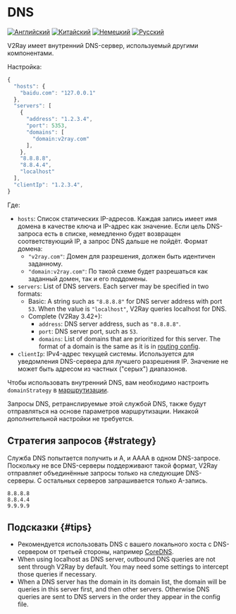# DNS

[![Английский](../resources/english.svg)](https://www.v2ray.com/en/configuration/dns.html) [![Китайский](../resources/chinese.svg)](https://www.v2ray.com/chapter_02/04_dns.html) [![Немецкий](../resources/german.svg)](https://www.v2ray.com/de/configuration/dns.html) [![Русский](../resources/russian.svg)](https://www.v2ray.com/ru/configuration/dns.html)

V2Ray имеет внутренний DNS-сервер, используемый другими компонентами.

Настройка:

```javascript
{
  "hosts": {
    "baidu.com": "127.0.0.1"
  },
  "servers": [
    {
      "address": "1.2.3.4",
      "port": 5353,
      "domains": [
        "domain:v2ray.com"
      ],
    },
    "8.8.8.8",
    "8.8.4.4",
    "localhost"
  ],
  "clientIp": "1.2.3.4",
}
```

Где:

* `hosts`: Список статических IP-адресов. Каждая запись имеет имя домена в качестве ключа и IP-адрес как значение. Если цель DNS-запроса есть в списке, немедленно будет возвращен соответствующий IP, а запрос DNS дальше не пойдёт. Формат домена: 
  * `"v2ray.com"`: Домен для разрешения, должен быть идентичен заданному.
  * `"domain:v2ray.com"`: По такой схеме будет разрешаться как заданный домен, так и его поддомены.
* `servers`: List of DNS servers. Each server may be specified in two formats: 
  * Basic: A string such as `"8.8.8.8"` for DNS server address with port `53`. When the value is `"localhost"`, V2Ray queries localhost for DNS.
  * Complete (V2Ray 3.42+): 
    * `address`: DNS server address, such as `"8.8.8.8"`.
    * `port`: DNS server port, such as `53`.
    * `domains`: List of domains that are prioritized for this server. The format of a domain is the same as it is in [routing config](routing.md).
* `clientIp`: IPv4-адрес текущей системы. Используется для уведомления DNS-сервера для лучшего разрешения IP. Значение не может быть адресом из частных ("серых") диапазонов.

Чтобы использовать внутренний DNS, вам необходимо настроить `domainStrategy` в [маршрутизации](routing.md).

Запросы DNS, ретранслируемые этой службой DNS, также будут отправляться на основе параметров маршрутизации. Никакой дополнительной настройки не требуется.

## Стратегия запросов {#strategy}

Служба DNS попытается получить и A, и AAAA в одном DNS-запросе. Поскольку не все DNS-серверы поддерживают такой формат, V2Ray отправляет объединённые запросы только на следующие DNS-серверы. С остальных серверов запрашивается только A-запись.

```text
8.8.8.8
8.8.4.4
9.9.9.9
```

## Подсказки {#tips}

* Рекомендуется использовать DNS с вашего локального хоста с DNS-сервером от третьей стороны, например [CoreDNS](https://coredns.io/).
* When using localhost as DNS server, outbound DNS queries are not sent through V2Ray by default. You may need some settings to intercept those queries if necessary.
* When a DNS server has the domain in its domain list, the domain will be queries in this server first, and then other servers. Otherwise DNS queries are sent to DNS servers in the order they appear in the config file.
